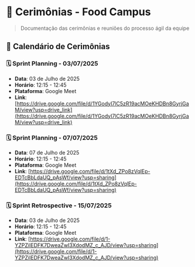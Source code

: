 # 🎯 Cerimônias - Food Campus

> Documentação das cerimônias e reuniões do processo ágil da equipe

## 📅 Calendário de Cerimônias

### 🗓️ Sprint Planning - 03/07/2025
- **Data**: 03 de Julho de 2025
- **Horário**: 12:15 - 12:45
- **Plataforma**: Google Meet
- **Link**: [https://drive.google.com/file/d/1YGodyI7lC5zR19acMOeKHDBn8GyrjGaM/view?usp=drive_link](https://drive.google.com/file/d/1YGodyI7lC5zR19acMOeKHDBn8GyrjGaM/view?usp=drive_link)

### 🗓️ Sprint Planning - 07/07/2025
- **Data**: 07 de Julho de 2025
- **Horário**: 12:15 - 12:45
- **Plataforma**: Google Meet
- **Link**: [https://drive.google.com/file/d/1tXd_ZPo8zVqlEp-EDTcBbLdaUQ_pAsWf/view?usp=sharing](https://drive.google.com/file/d/1tXd_ZPo8zVqlEp-EDTcBbLdaUQ_pAsWf/view?usp=sharing)

### 🗓️ Sprint Retrospective - 15/07/2025
- **Data**: 03 de Julho de 2025
- **Horário**: 12:15 - 12:45
- **Plataforma**: Google Meet
- **Link**: [https://drive.google.com/file/d/1-YZPZiIEDFK7DweaZwI3XdodMZ_c_AJD/view?usp=sharing](https://drive.google.com/file/d/1-YZPZiIEDFK7DweaZwI3XdodMZ_c_AJD/view?usp=sharing)

